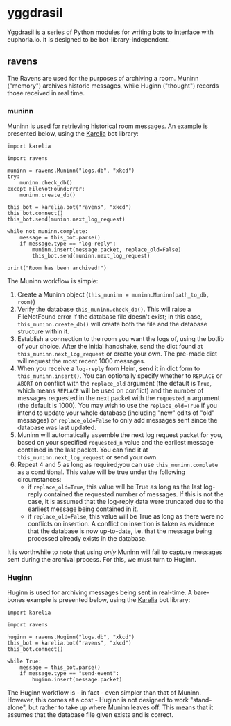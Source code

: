 # yggdrasil
Yggdrasil is a series of Python modules for writing bots to interface with euphoria.io. It is designed to be bot-library-independent.


## ravens
The Ravens are used for the purposes of archiving a room. Muninn ("memory") archives historic messages, while Huginn ("thought") records those received in real time.

### muninn
Muninn is used for retrieving historical room messages. An example is presented below, using the [Karelia](https://github.com/struandw/karelia) bot library:

```
import karelia

import ravens

muninn = ravens.Muninn("logs.db", "xkcd")
try:
    muninn.check_db()
except FileNotFoundError:
    muninn.create_db()

this_bot = karelia.bot("ravens", "xkcd")
this_bot.connect()
this_bot.send(muninn.next_log_request)

while not muninn.complete:
    message = this_bot.parse()
    if message.type == "log-reply":
        muninn.insert(message.packet, replace_old=False)
        this_bot.send(muninn.next_log_request)

print("Room has been archived!")
```

The Muninn workflow is simple:
1. Create a Muninn object (`this_muninn = muninn.Muninn(path_to_db, room)`) 
2. Verify the database `this_muninn.check_db()`. This will raise a FileNotFound error if the database file doesn't exist; in this case, `this_muninn.create_db()` will create both the file and the database structure within it.
3. Establish a connection to the room you want the logs of, using the botlib of your choice. After the initial handshake, send the dict found at `this_muninn.next_log_request` or create your own. The pre-made dict will request the most recent 1000 messages.
4. When you receive a `log-reply` from Heim, send it in dict form to `this_muninn.insert()`. You can optionally specify whether to `REPLACE` or `ABORT` on conflict with the `replace_old` argument (the default is `True`, which means `REPLACE` will be used on conflict) and the number of messages requested in the next packet with the `requested_n` argument (the default is 1000). You may wish to use the `replace_old=True` if you intend to update your whole database (including "new" edits of "old" messages) or `replace_old=False` to only add messages sent since the database was last updated.
5. Muninn will automatically assemble the next log request packet for you, based on your specified `requested_n` value and the earliest message contained in the last packet. You can find it at `this_muninn.next_log_request` or send your own.
6. Repeat 4 and 5 as long as required;you can use `this_muninn.complete` as a conditional. This value will be true under the following circumstances:
    - if `replace_old=True`, this value will be True as long as the last log-reply contained the requested number of messages. If this is not the case, it is assumed that the log-reply data were truncated due to the earliest message being contained in it.
    - if `replace_old=False`, this value will be True as long as there were no conflicts on insertion. A conflict on insertion is taken as evidence that the database is now up-to-date, i.e. that the message being processed already exists in the database. 

It is worthwhile to note that using *only* Muninn will fail to capture messages sent during the archival process. For this, we must turn to Huginn.

### Huginn
Huginn is used for archiving messages being sent in real-time. A bare-bones example is presented below, using the [Karelia](https://github.com/struandw/karelia) bot library:

```
import karelia

import ravens

huginn = ravens.Huginn("logs.db", "xkcd")
this_bot = karelia.bot("ravens", "xkcd")
this_bot.connect()

while True:
    message = this_bot.parse()
    if message.type == "send-event":
        huginn.insert(message.packet)
```

The Huginn workflow is - in fact - even simpler than that of Muninn. However, this comes at a cost - Huginn is not designed to work "stand-alone", but rather to take up where Muninn leaves off. This means that it assumes that the database file given exists and is correct.